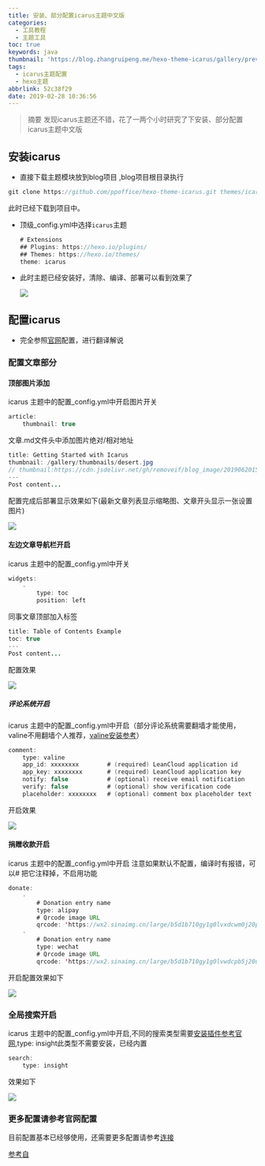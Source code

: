 ```yaml
---
title: 安装、部分配置icarus主题中文版
categories:
  - 工具教程
  - 主题工具
toc: true
keywords: java
thumbnail: 'https://blog.zhangruipeng.me/hexo-theme-icarus/gallery/preview.png'
tags:
  - icarus主题配置
  - hexo主题
abbrlink: 52c38f29
date: 2019-02-28 10:36:56
---
```

> 摘要
发现icarus主题还不错，花了一两个小时研究了下安装、部分配置icarus主题中文版
<!-- more -->

## 安装icarus

- 直接下载主题模块放到blog项目 ,blog项目根目录执行

```java
git clone https://github.com/ppoffice/hexo-theme-icarus.git themes/icarus
```

此时已经下载到项目中。

- 顶级_config.yml中选择`icarus`主题

  ```java
  # Extensions
  ## Plugins: https://hexo.io/plugins/
  ## Themes: https://hexo.io/themes/
  theme: icarus
  ```

- 此时主题已经安装好，清除、编译、部署可以看到效果了

  ![](https://cdn.jsdelivr.net/gh/removeif/blog_image/20190620160640.png)

## 配置icarus

- 完全参照[官网](https://blog.zhangruipeng.me/hexo-theme-icarus/categories/Configuration/Posts/)配置，进行翻译解说

### 配置文章部分

#### 顶部图片添加

icarus 主题中的配置_config.yml中开启图片开关

```java
article:
    thumbnail: true
```

文章.md文件头中添加图片绝对/相对地址

```java
title: Getting Started with Icarus
thumbnail: /gallery/thumbnails/desert.jpg
// thumbnail:https://cdn.jsdelivr.net/gh/removeif/blog_image/20190620152744.png
---
Post content...
```

配置完成后部署显示效果如下(最新文章列表显示缩略图、文章开头显示一张设置图片)

![](https://cdn.jsdelivr.net/gh/removeif/blog_image/20190620160657.png)

#### 左边文章导航栏开启

icarus 主题中的配置_config.yml中开关

```java
widgets:
    -
        type: toc
        position: left
```

同事文章顶部加入标签

```Java
title: Table of Contents Example
toc: true
---
Post content...
```

配置效果

![](https://cdn.jsdelivr.net/gh/removeif/blog_image/20190620160721.png)

##### 评论系统开启

icarus 主题中的配置_config.yml中开启（部分评论系统需要翻墙才能使用，valine不用翻墙个人推荐，[valine安装参考](https://valine.js.org/quickstart.html)）

```java
comment:
    type: valine
    app_id: xxxxxxxx        # (required) LeanCloud application id
    app_key: xxxxxxxx       # (required) LeanCloud application key
    notify: false           # (optional) receive email notification
    verify: false           # (optional) show verification code
    placeholder: xxxxxxxx   # (optional) comment box placeholder text
```

开启效果

![](https://cdn.jsdelivr.net/gh/removeif/blog_image/20190620160740.png)

#### 捐赠收款开启

icarus 主题中的配置_config.yml中开启 注意如果默认不配置，编译时有报错，可以# 把它注释掉，不启用功能 

```java
donate:
    -
        # Donation entry name
        type: alipay
        # Qrcode image URL
        qrcode: 'https://wx2.sinaimg.cn/large/b5d1b710gy1g0lvxdcwm0j20p011i4bg.jpg' 
    -
        # Donation entry name
        type: wechat
        # Qrcode image URL
        qrcode: 'https://wx2.sinaimg.cn/large/b5d1b710gy1g0lvwdcpb5j20u014qgy2.jpg'
```

开启配置效果如下

![](https://cdn.jsdelivr.net/gh/removeif/blog_image/20190620160805.png)

### 全局搜索开启

icarus 主题中的配置_config.yml中开启,不同的搜索类型需要[安装插件参考官网](https://blog.zhangruipeng.me/hexo-theme-icarus/categories/Plugins/Search/),type: insight此类型不需要安装，已经内置

```java
search:
    type: insight

```

效果如下

![](https://cdn.jsdelivr.net/gh/removeif/blog_image/20190620161155.png)

### 更多配置请参考官网配置

目前配置基本已经够使用，还需要更多配置请参考[连接](https://blog.zhangruipeng.me/hexo-theme-icarus/categories/Configuration/Posts/)

[参考自](https://blog.zhangruipeng.me/hexo-theme-icarus/categories/Configuration/Posts/)